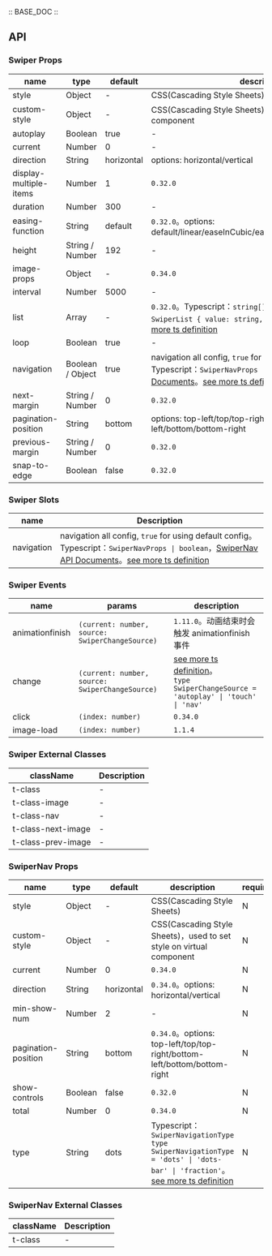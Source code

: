 :: BASE_DOC ::

## API

### Swiper Props

name | type | default | description | required
-- | -- | -- | -- | --
style | Object | - | CSS(Cascading Style Sheets) | N
custom-style | Object | - | CSS(Cascading Style Sheets)，used to set style on virtual component | N
autoplay | Boolean | true | \- | N
current | Number | 0 | \- | N
direction | String | horizontal | options: horizontal/vertical | N
display-multiple-items | Number | 1 | `0.32.0` | N
duration | Number | 300 | \- | N
easing-function | String | default | `0.32.0`。options: default/linear/easeInCubic/easeOutCubic/easeInOutCubic | N
height | String / Number | 192 | \- | N
image-props | Object | - | `0.34.0` | N
interval | Number | 5000 | \- | N
list | Array | - | `0.32.0`。Typescript：`string[] \| SwiperList[]` `interface SwiperList { value: string, ariaLabel: string }`。[see more ts definition](https://github.com/Tencent/tdesign-miniprogram/blob/develop/packages/components/swiper/type.ts) | N
loop | Boolean | true | \- | N
navigation | Boolean / Object | true | navigation all config, `true` for using default config。Typescript：`SwiperNavProps \| boolean`，[SwiperNav API Documents](./swiper-nav?tab=api)。[see more ts definition](https://github.com/Tencent/tdesign-miniprogram/blob/develop/packages/components/swiper/type.ts) | N
next-margin | String / Number | 0 | `0.32.0` | N
pagination-position | String | bottom | options: top-left/top/top-right/bottom-left/bottom/bottom-right | N
previous-margin | String / Number | 0 | `0.32.0` | N
snap-to-edge | Boolean | false | `0.32.0` | N

### Swiper Slots

name | Description
-- | --
navigation | navigation all config, `true` for using default config。Typescript：`SwiperNavProps \| boolean`，[SwiperNav API Documents](./swiper-nav?tab=api)。[see more ts definition](https://github.com/Tencent/tdesign-miniprogram/blob/develop/packages/components/swiper/type.ts)

### Swiper Events

name | params | description
-- | -- | --
animationfinish | `(current: number, source: SwiperChangeSource)` | `1.11.0`。动画结束时会触发 animationfinish 事件
change | `(current: number, source: SwiperChangeSource)` | [see more ts definition](https://github.com/Tencent/tdesign-miniprogram/blob/develop/packages/components/swiper/type.ts)。<br/>`type SwiperChangeSource = 'autoplay' \| 'touch' \| 'nav'`<br/>
click | `(index: number)` | `0.34.0`
image-load | `(index: number)` | `1.1.4`

### Swiper External Classes

className | Description
-- | --
t-class | \-
t-class-image | \-
t-class-nav | \-
t-class-next-image | \-
t-class-prev-image | \-


### SwiperNav Props

name | type | default | description | required
-- | -- | -- | -- | --
style | Object | - | CSS(Cascading Style Sheets) | N
custom-style | Object | - | CSS(Cascading Style Sheets)，used to set style on virtual component | N
current | Number | 0 | `0.34.0` | N
direction | String | horizontal | `0.34.0`。options: horizontal/vertical | N
min-show-num | Number | 2 | \- | N
pagination-position | String | bottom | `0.34.0`。options: top-left/top/top-right/bottom-left/bottom/bottom-right | N
show-controls | Boolean | false | `0.32.0` | N
total | Number | 0 | `0.34.0` | N
type | String | dots | Typescript：`SwiperNavigationType` `type SwiperNavigationType = 'dots' \| 'dots-bar' \| 'fraction'`。[see more ts definition](https://github.com/Tencent/tdesign-miniprogram/blob/develop/packages/components/swiper-nav/type.ts) | N

### SwiperNav External Classes

className | Description
-- | --
t-class | \-
